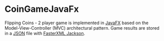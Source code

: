# CoinGameJavaFx
Flipping Coins - 2 player game is implemented in [JavaFX](https://openjfx.io/) based on the Model-View-Controller (MVC) architectural pattern.
Game results are stored in a [JSON](https://www.json.org/json-en.html) file with [FasterXML Jackson](https://github.com/FasterXML/jackson/).